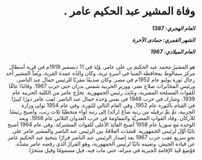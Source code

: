 <h1 dir="rtl">وفاة المشير عبد الحكيم عامر .</h1>

<h5 dir="rtl">العام الهجري:  1387

الشهر القمري: جمادى الآخرة

العام الميلادي: 1967</h5>

<p dir="rtl">هو المشيرُ محمد عبد الحكيم بن علي عامر، وُلِدَ في 11 ديسمبر 1919م في قرية أسطال مركز سمالوط بمحافظة المنيا في أسرةٍ ثرية، وكان والِدُه عمدةَ القرية، ويُعدُّ المشير أحد رجال ثورة يوليو عام 1952م في مصر. وكان صديقًا مقربًا للرئيس جمال عبد الناصر، ورئيسِ المخابرات صلاح نصر، ووزيرِ الحربية شمس بدران حتى حرب 1967. وقائدًا عامًّا للقوات المسلحة المصرية، ونائِبَ رئيس الجمهورية. تخرَّج عامر من الكلية الحربية عام 1939، وشارك في حرب 1948 في نفس وَحدة جمال عبد الناصر. لعِبَ عامر دورًا كبيرًا في القيام بالثورة عام 1952, وفي العام التالي للثورة، وفي عام 1954 تولى وزارة الحربية، ثمَّ تمَّ ترقيتُه من رتبة صاغ (رائد) إلى رتبة لواء متخطيًا ثلاث رتب، وأصبح رئيسًا للأركان. وقاد القواتِ المصريَّةَ والمقاوَمةَ في حرب العدوان الثلاثي عام 1956، وبعد الوحدة مع سوريا عام 1958 أصبح القائِدَ الأعلى للقوات المشتركة. وفي عام 1964 أصبح نائبًا أوَّلَ لرئيس الجمهورية. فَسَدَت العلاقةُ بين الرئيس عبد الناصر والمشير عامر على نحوٍ سريع عقب حرب 1967 بعد إصدار الرئيس عبد الناصر قرارًا بتنحيةِ عبد الحكيم عامر عن قيادة الجيش، وتعيينه نائبًا لرئيس الجمهورية، وهو القرارُ الذي رفضه عامر بشدَّة، فوُضِعَ قَيدَ الإقامةِ الجبرية في منزله، حتى مات فيه، قيل مسمومًا وقيل منتحرًا.</p></br>
